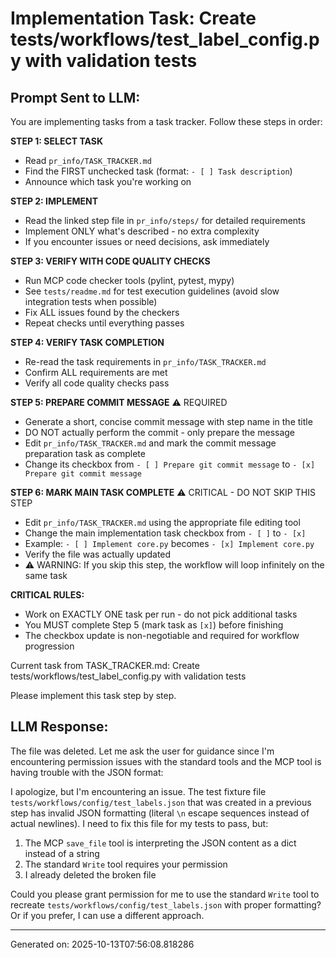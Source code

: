 # Implementation Task: Create tests/workflows/test_label_config.py with validation tests

## Prompt Sent to LLM:
You are implementing tasks from a task tracker. Follow these steps in order:

**STEP 1: SELECT TASK**
- Read `pr_info/TASK_TRACKER.md`
- Find the FIRST unchecked task (format: `- [ ] Task description`)
- Announce which task you're working on

**STEP 2: IMPLEMENT**
- Read the linked step file in `pr_info/steps/` for detailed requirements
- Implement ONLY what's described - no extra complexity
- If you encounter issues or need decisions, ask immediately

**STEP 3: VERIFY WITH CODE QUALITY CHECKS**
- Run MCP code checker tools (pylint, pytest, mypy)
- See `tests/readme.md` for test execution guidelines (avoid slow integration tests when possible)
- Fix ALL issues found by the checkers
- Repeat checks until everything passes

**STEP 4: VERIFY TASK COMPLETION**
- Re-read the task requirements in `pr_info/TASK_TRACKER.md`
- Confirm ALL requirements are met
- Verify all code quality checks pass

**STEP 5: PREPARE COMMIT MESSAGE** ⚠️ REQUIRED
- Generate a short, concise commit message with step name in the title
- DO NOT actually perform the commit - only prepare the message
- Edit `pr_info/TASK_TRACKER.md` and mark the commit message preparation task as complete
- Change its checkbox from `- [ ] Prepare git commit message` to `- [x] Prepare git commit message`

**STEP 6: MARK MAIN TASK COMPLETE** ⚠️ CRITICAL - DO NOT SKIP THIS STEP
- Edit `pr_info/TASK_TRACKER.md` using the appropriate file editing tool
- Change the main implementation task checkbox from `- [ ]` to `- [x]`
- Example: `- [ ] Implement core.py` becomes `- [x] Implement core.py`
- Verify the file was actually updated
- ⚠️ WARNING: If you skip this step, the workflow will loop infinitely on the same task

**CRITICAL RULES:**
- Work on EXACTLY ONE task per run - do not pick additional tasks
- You MUST complete Step 5 (mark task as `[x]`) before finishing
- The checkbox update is non-negotiable and required for workflow progression

Current task from TASK_TRACKER.md: Create tests/workflows/test_label_config.py with validation tests

Please implement this task step by step.

## LLM Response:
The file was deleted. Let me ask the user for guidance since I'm encountering permission issues with the standard tools and the MCP tool is having trouble with the JSON format:

I apologize, but I'm encountering an issue. The test fixture file `tests/workflows/config/test_labels.json` that was created in a previous step has invalid JSON formatting (literal `\n` escape sequences instead of actual newlines). I need to fix this file for my tests to pass, but:

1. The MCP `save_file` tool is interpreting the JSON content as a dict instead of a string
2. The standard `Write` tool requires your permission
3. I already deleted the broken file

Could you please grant permission for me to use the standard `Write` tool to recreate `tests/workflows/config/test_labels.json` with proper formatting? Or if you prefer, I can use a different approach.

---
Generated on: 2025-10-13T07:56:08.818286